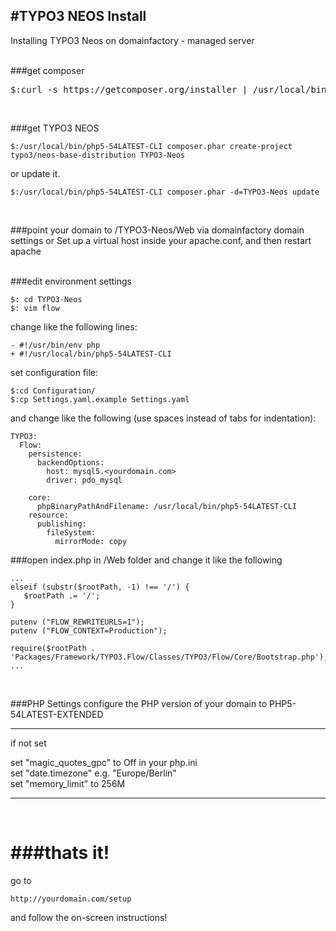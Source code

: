 #TYPO3 NEOS Install
---

Installing TYPO3 Neos on domainfactory - managed server

<br/>
###get composer
<pre>$:curl -s https://getcomposer.org/installer | /usr/local/bin/php5-54LATEST-CLI
</pre>
<br/>

###get TYPO3 NEOS
```
$:/usr/local/bin/php5-54LATEST-CLI composer.phar create-project typo3/neos-base-distribution TYPO3-Neos
```
or update it.

```
$:/usr/local/bin/php5-54LATEST-CLI composer.phar -d=TYPO3-Neos update
```
<br/>

###point your domain to /TYPO3-Neos/Web via domainfactory domain settings
or Set up a virtual host inside your apache.conf, and then restart apache

<br/>
###edit environment settings

```
$: cd TYPO3-Neos
$: vim flow
```

change like the following lines:

```
- #!/usr/bin/env php
+ #!/usr/local/bin/php5-54LATEST-CLI
```

set configuration file:

```
$:cd Configuration/
$:cp Settings.yaml.example Settings.yaml
```
and change like the following (use spaces instead of tabs for indentation):

```
TYPO3:
  Flow:
    persistence:
      backendOptions:
        host: mysql5.<yourdomain.com>
        driver: pdo_mysql

    core:
      phpBinaryPathAndFilename: /usr/local/bin/php5-54LATEST-CLI
    resource:
      publishing:
        fileSystem:
          mirrorMode: copy
```

###open index.php in /Web folder
and change it like the following

```
...
elseif (substr($rootPath, -1) !== '/') {
   $rootPath .= '/';
}
 
putenv ("FLOW_REWRITEURLS=1");
putenv ("FLOW_CONTEXT=Production");
 
require($rootPath . 'Packages/Framework/TYPO3.Flow/Classes/TYPO3/Flow/Core/Bootstrap.php');
... 
```

<br/>

###PHP Settings
configure the PHP version of your domain to PHP5-54LATEST-EXTENDED 
___
if not set

set "magic_quotes_gpc" to Off in your php.ini <br>
set "date.timezone" e.g. "Europe/Berlin" <br>
set "memory_limit" to 256M
____

<br/>

###thats it!
========
go to

```
http://yourdomain.com/setup 
```
and follow the on-screen instructions!
